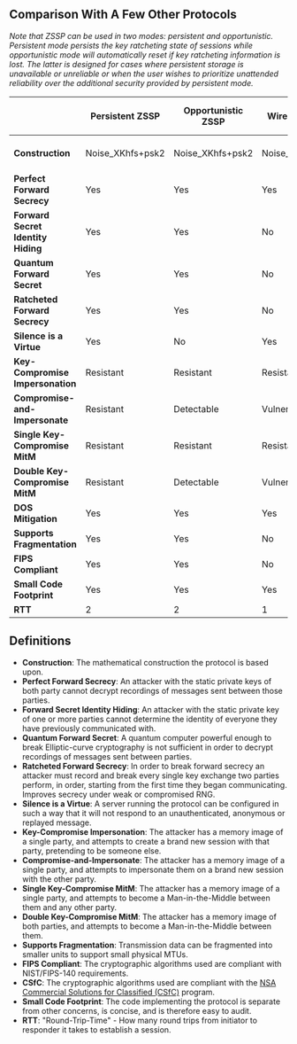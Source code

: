 
## Comparison With A Few Other Protocols

*Note that ZSSP can be used in two modes: persistent and opportunistic. Persistent mode persists the key ratcheting state of sessions while opportunistic mode will automatically reset if key ratcheting information is lost. The latter is designed for cases where persistent storage is unavailable or unreliable or when the user wishes to prioritize unattended reliability over the additional security provided by persistent mode.*

| | Persistent ZSSP | Opportunistic ZSSP| WireGuard | ZeroTier Legacy Transport |
| --- | --- | --- | --- | --- |
|**Construction**|Noise\_XKhfs+psk2|Noise\_XKhfs+psk2|Noise\_IKpsk2|Static Diffie-Helman|
|**Perfect Forward Secrecy**|Yes|Yes|Yes|No|
|**Forward Secret Identity Hiding**|Yes|Yes|No|No|
|**Quantum Forward Secret**|Yes|Yes|No|No|
|**Ratcheted Forward Secrecy**|Yes|Yes|No|No|
|**Silence is a Virtue**|Yes|No|Yes|No|
|**Key-Compromise Impersonation**|Resistant|Resistant|Resistant|Vulnerable|
|**Compromise-and-Impersonate**|Resistant|Detectable|Vulnerable|Vulnerable|
|**Single Key-Compromise MitM**|Resistant|Resistant|Resistant|Vulnerable|
|**Double Key-Compromise MitM**|Resistant|Detectable|Vulnerable|Vulnerable|
|**DOS Mitigation**|Yes|Yes|Yes|No|
|**Supports Fragmentation**|Yes|Yes|No|Yes|
|**FIPS Compliant**|Yes|Yes|No|No|
|**Small Code Footprint**|Yes|Yes|Yes|No|
|**RTT**|2|2|1|Stateless|

## Definitions

* **Construction**: The mathematical construction the protocol is based upon.
* **Perfect Forward Secrecy**: An attacker with the static private keys of both party cannot decrypt recordings of messages sent between those parties.
* **Forward Secret Identity Hiding**: An attacker with the static private key of one or more parties cannot determine the identity of everyone they have previously communicated with.
* **Quantum Forward Secret**: A quantum computer powerful enough to break Elliptic-curve cryptography is not sufficient in order to decrypt recordings of messages sent between parties.
* **Ratcheted Forward Secrecy**: In order to break forward secrecy an attacker must record and break every single key exchange two parties perform, in order, starting from the first time they began communicating. Improves secrecy under weak or compromised RNG.
* **Silence is a Virtue**: A server running the protocol can be configured in such a way that it will not respond to an unauthenticated, anonymous or replayed message.
* **Key-Compromise Impersonation**: The attacker has a memory image of a single party, and attempts to create a brand new session with that party, pretending to be someone else.
* **Compromise-and-Impersonate**: The attacker has a memory image of a single party, and attempts to impersonate them on a brand new session with the other party.
* **Single Key-Compromise MitM**: The attacker has a memory image of a single party, and attempts to become a Man-in-the-Middle between them and any other party.
* **Double Key-Compromise MitM**: The attacker has a memory image of both parties, and attempts to become a Man-in-the-Middle between them.
* **Supports Fragmentation**: Transmission data can be fragmented into smaller units to support small physical MTUs.
* **FIPS Compliant**: The cryptographic algorithms used are compliant with NIST/FIPS-140 requirements.
* **CSfC**: The cryptographic algorithms used are compliant with the [NSA Commercial Solutions for Classified (CSfC)](https://www.nsa.gov/Resources/Commercial-Solutions-for-Classified-Program/) program.
* **Small Code Footprint**: The code implementing the protocol is separate from other concerns, is concise, and is therefore easy to audit.
* **RTT**: "Round-Trip-Time" - How many round trips from initiator to responder it takes to establish a session.
